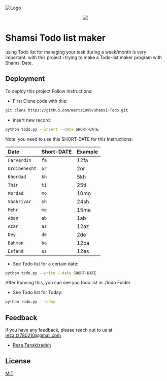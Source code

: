
![Logo](https://dashboard.snapcraft.io/site_media/appmedia/2020/05/icon_sjsbj5P.png)

<div style="text-align:center">
<img src="https://dashboard.snapcraft.io/site_media/appmedia/2020/05/icon_sjsbj5P.png" />
</div>

# Shamsi Todo list maker

using Todo list for managing your task during a week/month is very important. with this project i trying to make a Todo-list maker program with Shamsi Date.



## Deployment

To deploy this project Follow Instructions:

* First Clone code with this:
```bash
git clone https://github.com/mertz1999/shamsi-Todo.git
```

* insert new record:

```bash
python todo.py --insert --date SHORT-DATE
```
Note: you need to use this SHORT-DATE for this Instructions:

| Date | Short-DATE     | Example                |
| :-------- | :------- | :------------------------- |
| `Farvardin` | `fa` | 12fa |
| `Ordibehesht` | `or` | 2or |
| `Khordad` | `kh` | 5kh |
| `Thir` | `ti` | 25ti |
| `Mordad` | `mo` | 10mo |
| `Shahrivar` | `sh` | 24sh |
| `Mehr` | `me` | 15me |
| `Aban` | `ab` | 1ab |
| `Azar` | `az` | 12az |
| `Dey` | `de` | 2de |
| `Bahman` | `ba` | 12ba |
| `Esfand` | `es` | 12es |

* See Todo list for a certain date:
```bash
python todo.py --write --date SHORT-DATE
```
After Running this, you can see you todo list in ./todo Folder

* See Todo list for Today:
```bash
python todo.py --today
```



## Feedback

If you have any feedback, please reach out to us at reza.tz780210@gmail.com
- [Reza Tanakizadeh](https://github.com/mertz1999)


## License

[MIT](https://choosealicense.com/licenses/mit/)

